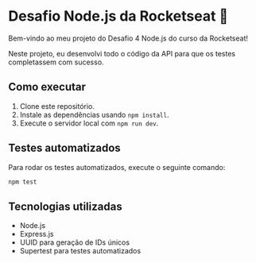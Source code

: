 # Desafio Node.js da Rocketseat 🚀

Bem-vindo ao meu projeto do Desafio 4 Node.js do curso da Rocketseat!

Neste projeto, eu desenvolvi todo o código da API para que os testes completassem com sucesso.

## Como executar

1. Clone este repositório.
2. Instale as dependências usando `npm install`.
3. Execute o servidor local com `npm run dev`.

## Testes automatizados

Para rodar os testes automatizados, execute o seguinte comando:

```sh
npm test

```

## Tecnologias utilizadas

- Node.js
- Express.js
- UUID para geração de IDs únicos
- Supertest para testes automatizados
